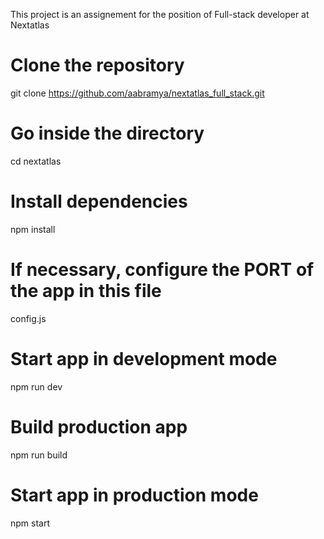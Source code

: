 This project is an assignement for the position of Full-stack developer at Nextatlas

# Clone the repository
git clone https://github.com/aabramya/nextatlas_full_stack.git

# Go inside the directory
cd nextatlas

# Install dependencies
npm install

# If necessary, configure the PORT of the app in this file
config.js

# Start app in development mode
npm run dev

# Build production app
npm run build

# Start app in production mode
npm start
